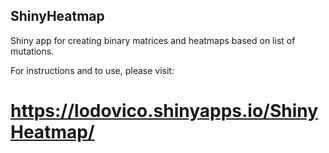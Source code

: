 ## ShinyHeatmap

Shiny app for creating binary matrices and heatmaps based on list of mutations.

For instructions and to use, please visit:

# https://lodovico.shinyapps.io/ShinyHeatmap/

